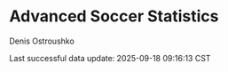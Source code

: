 # Advanced Soccer Statistics
Denis Ostroushko

<!-- gfm -->

Last successful data update: 2025-09-18 09:16:13 CST
